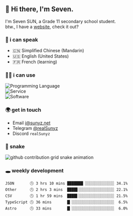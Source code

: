 <!-- DO NOT FORGET TO PULL BEFORE PUSHING -->
## 👋 Hi there, I'm Seven.

I'm Seven SUN, a Grade 11 secondary school student.  
btw., I have a [website](https://sunyz.net), check it out?

### 💬 i can speak

* 🇨🇳 Simplified Chinese (Mandarin)  
* 🇺🇸 English (United States)  
* 🇫🇷 French (learning)

### 👩‍💻 i can use

![Programming Language](https://skillicons.dev/icons?i=cpp,html,python,nodejs,nextjs,tailwind,bash,latex,md)  
![Service](https://skillicons.dev/icons?i=docker,git,nginx,cloudflare,workers,github,linux,vercel,mysql)  
![Software](https://skillicons.dev/icons?i=ai,pr,ps,xd,figma,vim,vscode,pycharm,clion)

### 🌍 get in touch

* Email <i@sunyz.net>
* Telegram [@realSunyz](https://t.me/realSunyz)
* Discord `realSunyz`

### 🐍 snake
<picture>
  <source media="(prefers-color-scheme: dark)" srcset="https://raw.githubusercontent.com/realSunyz/realSunyz/main/snake/snake-dark.svg" />
  <source media="(prefers-color-scheme: light)" srcset="https://raw.githubusercontent.com/realSunyz/realSunyz/main/snake/snake.svg" />
  <img alt="github contribution grid snake animation" src="github-snake.svg" />
</picture>

### 🕳️ weekly development
<!-- waka-box start -->
```text
JSON       🕓 3 hrs 10 mins ███████▏░░░░░░░░░░░░░ 34.1%
Other      🕓 2 hrs 3 mins  ████▋░░░░░░░░░░░░░░░░ 22.1%
CSV        🕓 1 hr 59 mins  ████▌░░░░░░░░░░░░░░░░ 21.5%
TypeScript 🕓 36 mins       █▎░░░░░░░░░░░░░░░░░░░  6.5%
Astro      🕓 33 mins       █▎░░░░░░░░░░░░░░░░░░░  6.0%
```
<!-- Powered by https://github.com/realSunyz/waka-box-go . -->
<!-- waka-box end -->
